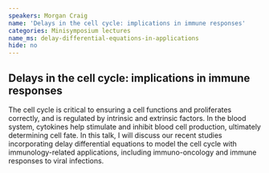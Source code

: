 ```yaml
---
speakers: Morgan Craig
name: 'Delays in the cell cycle: implications in immune responses'
categories: Minisymposium lectures
name_ms: delay-differential-equations-in-applications
hide: no
---
```


## Delays in the cell cycle: implications in immune responses

The cell cycle is critical to ensuring a cell functions and proliferates correctly, and is regulated by intrinsic and extrinsic factors. In the blood system, cytokines help stimulate and inhibit blood cell production, ultimately determining cell fate. In this talk, I will discuss our recent studies incorporating delay differential equations to model the cell cycle with immunology-related applications, including immuno-oncology and immune responses to viral infections.


